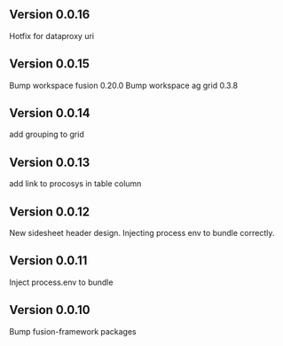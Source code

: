 ## Version 0.0.16
Hotfix for dataproxy uri

## Version 0.0.15
Bump workspace fusion 0.20.0
Bump workspace ag grid 0.3.8

## Version 0.0.14
add grouping to grid

## Version 0.0.13
add link to procosys in table column

## Version 0.0.12
New sidesheet header design.
Injecting process env to bundle correctly. 

## Version 0.0.11
Inject process.env to bundle

## Version 0.0.10
Bump fusion-framework packages

